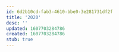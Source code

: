 ```yaml
---
id: 6d2b10cd-fab3-4610-bbe0-3e281731df2f
title: '2020'
desc: ''
updated: 1607703284786
created: 1607703284786
stub: true
---
```


